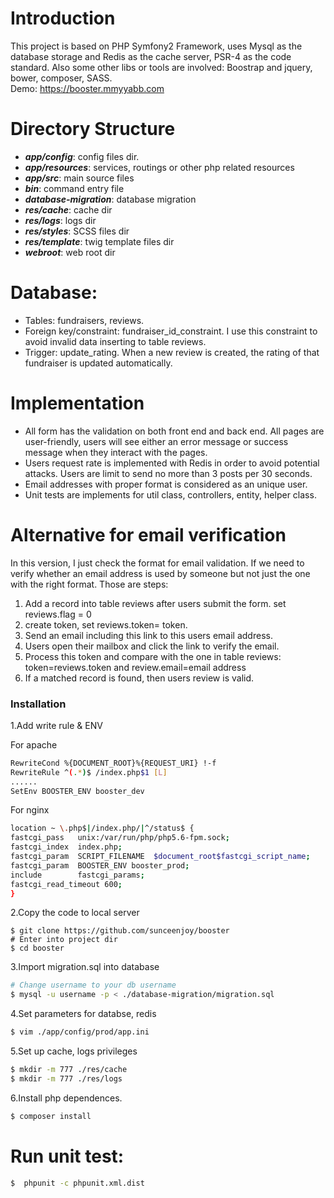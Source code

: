 # Introduction
This project is based on PHP Symfony2 Framework, uses Mysql as the database storage and Redis as the cache server, PSR-4 as the code standard. Also some other libs or tools are involved: Boostrap and jquery, bower, composer, SASS.  
Demo: https://booster.mmyyabb.com
# Directory Structure
  - ***app/config***: config files dir.
  - ***app/resources***: services, routings or other php related resources 
  - ***app/src***: main source files
  - ***bin***: command entry file
  - ***database-migration***: database migration
  - ***res/cache***: cache dir
  - ***res/logs***: logs dir
  - ***res/styles***: SCSS files dir
  - ***res/template***: twig template files dir
  - ***webroot***: web root dir

# Database:
 - Tables: fundraisers, reviews.
 - Foreign key/constraint: fundraiser_id_constraint. I use this constraint to avoid invalid data inserting to table reviews.
 - Trigger: update_rating.  When a new review is created, the rating of that fundraiser is updated automatically. 

# Implementation
 - All form has the validation on both front end and back end. All pages are user-friendly, users will see either an error message or success message when they interact with the pages.
 - Users request rate is implemented with Redis in order to avoid potential attacks. Users are limit to send no more than 3 posts per 30 seconds. 
 - Email addresses with proper format is considered as an unique user.
 - Unit tests are implements for util class, controllers, entity, helper class.

# Alternative for email verification
In this version, I just check the format for email validation. If we need to verify whether an email address is used by someone but not just the one with the right format. Those are steps:
1. Add a record into table reviews after users submit the form. set reviews.flag = 0
2. create token, set reviews.token= token.
3. Send an email including this link to this users email address.
4. Users open their mailbox and click the link to verify the email.
5. Process this token and compare with the one in table reviews: token=reviews.token and review.email=email address
6. If a matched record is found, then users review is valid.

### Installation
1.Add write rule & ENV

For apache
```sh
RewriteCond %{DOCUMENT_ROOT}%{REQUEST_URI} !-f
RewriteRule ^(.*)$ /index.php$1 [L]
......
SetEnv BOOSTER_ENV booster_dev
```
For nginx
```sh
location ~ \.php$|/index.php/|^/status$ {
fastcgi_pass   unix:/var/run/php/php5.6-fpm.sock;
fastcgi_index  index.php;
fastcgi_param  SCRIPT_FILENAME  $document_root$fastcgi_script_name;
fastcgi_param  BOOSTER_ENV booster_prod;
include        fastcgi_params;
fastcgi_read_timeout 600;
}
```
2.Copy the code to local server
```
$ git clone https://github.com/sunceenjoy/booster
# Enter into project dir
$ cd booster
```

3.Import migration.sql into database
```sh
# Change username to your db username
$ mysql -u username -p < ./database-migration/migration.sql
```
4.Set parameters for databse, redis
```sh
$ vim ./app/config/prod/app.ini
```
5.Set up cache, logs privileges
```sh
$ mkdir -m 777 ./res/cache
$ mkdir -m 777 ./res/logs
```

6.Install php dependences.
```sh
$ composer install
```

 # Run unit test:
```sh
$  phpunit -c phpunit.xml.dist
```
